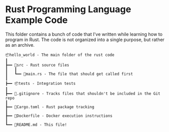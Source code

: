 # Rust Programming Language Example Code

This folder contains a bunch of code that I've written while learning how to program in Rust. The code is not organized into a single purpose, but rather as an archive.


    📦hello_world - The main folder of the rust code
    ┃
    ┣━━ 📂src - Rust source files
    ┃   ┃
    ┃   ┗━━ 📜main.rs - The file that should get called first
    ┃
    ┣━━ 📦tests - Integration tests
    ┃
    ┣━━ 📜.gitignore - Tracks files that shouldn't be included in the Git repo
    ┃
    ┣━━ 📜Cargo.toml - Rust package tracking
    ┃
    ┣━━ 📜Dockerfile - Docker execution instructions
    ┃
    ┗━━ 📜README.md - This file!
 